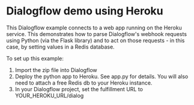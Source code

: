 # Dialogflow demo using Heroku

This Dialogflow example connects to a web app running on the Heroku service. This demonstrates how to parse Dialogflow's webhook requests using Python (via the Flask library) and to act on those requests - in this case, by setting values in a Redis database.

To set up this example:

1. Import the zip file into Dialogflow
2. Deploy the python app to Heroku. See app.py for details. You will also need to attach a free Redis db to your Heroku instance.
3. In your Dialogflow project, set the fulfillment URL to YOUR_HEROKU_URL/dialog

